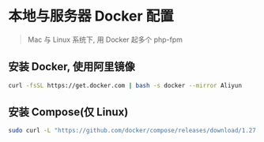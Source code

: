 # 本地与服务器 Docker 配置

> Mac 与 Linux 系统下, 用 Docker 起多个 php-fpm

## 安装 Docker, 使用阿里镜像

```sh
curl -fsSL https://get.docker.com | bash -s docker --mirror Aliyun
```

## 安装 Compose(仅 Linux)

```sh
sudo curl -L "https://github.com/docker/compose/releases/download/1.27.4/docker-compose-$(uname -s)-$(uname -m)" -o /usr/local/bin/docker-compose
```

